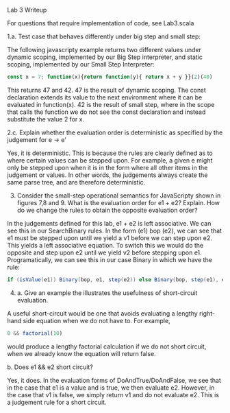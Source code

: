 Lab 3 Writeup

For questions that require implementation of code, see Lab3.scala

1.a.  Test case that behaves differently under big step and small step:

The following javascripty example returns two different values under dynamic scoping, implemented by our Big Step interpreter, and static scoping, implemented by our Small Step Interpreter:

```javascript
const x = 7; function(x){return function(y){ return x + y }}(2)(40)
```

This returns 47 and 42.  47 is the result of dynamic scoping.  The const declaration extends its value to the next environment where it can be evaluated in function(x).  42 is the result of small step, where in the scope that calls the function we do not see the const declaration and instead substitute the value 2 for x.  

2.c.  Explain whether the evaluation order is deterministic as specified by the judgement for e -> e'

Yes, it is deterministic.  This is because the rules are clearly defined as to where certain values can be stepped upon.  For example, a given e might only be stepped upon when it is in the form where all other items in the judgement or values.  In other words, the judgements always create the same parse tree, and are therefore deterministic.

3.  Consider the small-step operational semantics for JavaScripty shown in figures 7,8 and 9.  What is the evaluation order for e1 + e2?  Explain.  How do we change the rules to obtain the opposite evaluation order?

In the judgements defined for this lab, e1 + e2 is left associative.  We can see this in our SearchBinary rules.  In the form (e1) bop (e2), we can see that e1 must be stepped upon until we yield a v1 before we can step upon e2.  This yields a left associative equation.  To switch this we would do the opposite and step upon e2 until we yield v2 before stepping upon e1.  Programatically, we can see this in our case Binary in which we have the rule:

```scala
if (isValue(e1)) Binary(bop, e1, step(e2)) else Binary(bop, step(e1), e2)
```

4. a.  Give an example the illustrates the usefulness of short-circuit evaluation.

A useful short-circuit would be one that avoids evaluating a lengthy right-hand side equation when we do not have to.  For example,
```javascript
0 && factorial(10)
```
would produce a lengthy factorial calculation if we do not short circuit, when we already know the equation will return false.

b.  Does e1 && e2 short circuit?  

Yes, it does.  In the evaluation forms of DoAndTrue/DoAndFalse, we see that in the case that e1 is a value and is true, we then evaluate e2.  However, in the case that v1 is false, we simply return v1 and do not evaluate e2.  This is a judgement rule for a short circuit.